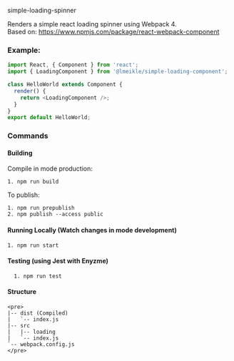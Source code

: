 simple-loading-spinner

Renders a simple react loading spinner using Webpack 4.<br/>
Based on: https://www.npmjs.com/package/react-webpack-component

### Example:

```javascript
import React, { Component } from 'react';
import { LoadingComponent } from '@lmeikle/simple-loading-component';

class HelloWorld extends Component {
  render() {
    return <LoadingComponent />;
  }
}
export default HelloWorld;
```

### Commands

#### Building

Compile in mode production:

    1. npm run build

To publish:

    1. npm run prepublish
    2. npm publish --access public

#### Running Locally (Watch changes in mode development)

    1. npm run start

#### Testing (using Jest with Enyzme)

      1. npm run test

#### Structure

    <pre>
    |-- dist (Compiled)
    |   `-- index.js
    |-- src
    |   |-- loading
    |   `-- index.js
    `-- webpack.config.js
    </pre>
